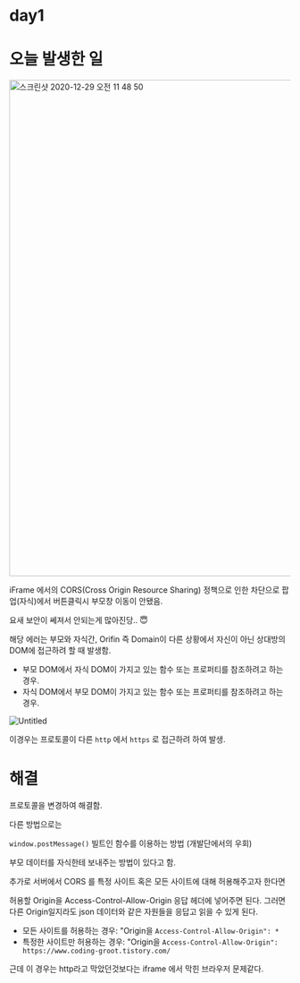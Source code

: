 # day1

# 오늘 발생한 일

<img width="887" alt="스크린샷 2020-12-29 오전 11 48 50" src="https://user-images.githubusercontent.com/44457591/103271535-d724d180-49fd-11eb-996b-c05d7ce33738.png">

iFrame 에서의 CORS(Cross Origin Resource Sharing) 정책으로 인한 차단으로 팝업(자식)에서 버튼클릭시 부모창 이동이 안됐음.

요새 보안이 쎄져서 안되는게 많아진당.. 😇

해당 에러는 부모와 자식간, Orifin 즉 Domain이 다른 상황에서 자신이 아닌 상대방의 DOM에 접근하려 할 때 발생함. 

- 부모 DOM에서 자식 DOM이 가지고 있는 함수 또는 프로퍼티를 참조하려고 하는 경우.
- 자식 DOM에서 부모 DOM이 가지고 있는 함수 또는 프로퍼티를 참조하려고 하는 경우.

![Untitled](https://user-images.githubusercontent.com/44457591/103271492-bceaf380-49fd-11eb-826f-92113929fe89.png)

이경우는 프로토콜이 다른 `http` 에서 `https` 로 접근하려 하여 발생. 

# 해결

프로토콜을 변경하여 해결함.

다른 방법으로는 

`window.postMessage()` 빌트인 함수를 이용하는 방법 (개발단에서의 우회)

부모 데이터를 자식한테 보내주는 방법이 있다고 함. 

추가로 서버에서 CORS 를 특정 사이트 혹은 모든 사이트에 대해 허용해주고자 한다면

허용할 Origin을 Access-Control-Allow-Origin 응답 헤더에 넣어주면 된다. 그러면 다른 Origin일지라도 json 데이터와 같은 자원들을 응답고 읽을 수 있게 된다.

- 모든 사이트를 허용하는 경우: "Origin을 `Access-Control-Allow-Origin": *`
- 특정한 사이트만 허용하는 경우: "Origin을 `Access-Control-Allow-Origin": https://www.coding-groot.tistory.com/`

근데 이 경우는 http라고 막았던것보다는 iframe 에서 막힌 브라우저 문제같다.
